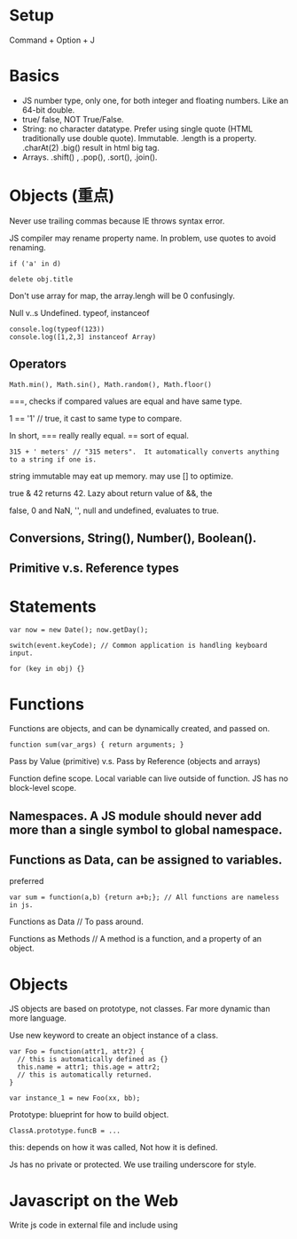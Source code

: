 # Setup
Command + Option + J

# Basics
-  JS number type, only one, for both integer and floating numbers. Like an 64-bit double.
-  true/ false, NOT True/False.
- String: no character datatype. Prefer using single quote (HTML traditionally use double quote). Immutable. .length is a property. .charAt(2) .big() result in html big tag.
- Arrays. .shift() , .pop(), .sort(), .join().

# Objects (重点)

Never use trailing commas because IE throws syntax error.

JS compiler may rename property name. In problem, use quotes to avoid renaming.

```
if ('a' in d)

delete obj.title
```

Don't use array for map, the array.lengh will be 0 confusingly.

Null v..s Undefined.
typeof, instanceof

```
console.log(typeof(123))
console.log([1,2,3] instanceof Array)
```

## Operators
```
Math.min(), Math.sin(), Math.random(), Math.floor()
```

===, checks if compared values are equal and have same type.

1 == '1'   // true, it cast to same type to compare.

In short, === really really equal. == sort of equal.
```
315 + ' meters' // "315 meters".  It automatically converts anything to a string if one is.
```

string immutable may eat up memory. may use [] to optimize.

true & 42 returns 42. Lazy about return value of &&, the 

false, 0 and NaN, '', null  and undefined, evaluates to true.

## Conversions, String(), Number(), Boolean().

## Primitive v.s. Reference types

# Statements
```
var now = new Date(); now.getDay();

switch(event.keyCode); // Common application is handling keyboard input.

for (key in obj) {}
```

# Functions
Functions are objects, and can be dynamically created, and passed on.

```
function sum(var_args) { return arguments; }
```

Pass by Value (primitive) v.s. Pass by Reference (objects and arrays)

Function define scope. Local variable can live outside of function. JS has no block-level scope.

## Namespaces. A JS module should never add more than a single symbol to global namespace.

## Functions as Data, can be assigned to variables. 

preferred 
```
var sum = function(a,b) {return a+b;}; // All functions are nameless in js.
```

Functions as Data // To pass around.

Functions as Methods // A method is a function, and a property of an object.

# Objects
JS objects are based on prototype, not classes. Far more dynamic than more language.

Use new keyword to create an object instance of a class.

```
var Foo = function(attr1, attr2) {
  // this is automatically defined as {}
  this.name = attr1; this.age = attr2;
  // this is automatically returned.
}

var instance_1 = new Foo(xx, bb);
```

Prototype: blueprint for how to build object.

```
ClassA.prototype.funcB = ...
```

this: depends on how it was called, Not how it is defined.

Js has no private or protected. We use trailing underscore for style.

# Javascript on the Web

  Write js code in external file and include using <script> tag.
  ```
  <script src='code.js'></script>
  ```
  Never use self-closing script tag. Won't work in many browsers.
  

  !1 instead of false
  
  Compiler concatenate all the file together.  Compiler does compression, but not real obfuscation.
  
  Best practices: bundle all js code into one file, minimize http requests.
  
## DOM
document object refers to the body. More in Mozilla's DOM reference.
Tutorial on Javascript accesing DOM: https://dom-tutorials.appspot.com/static/1.html

```
document.getElementById('elementId')
document.getElementById('star').src = 'star_on.gif';
childNodes
lastChild; firstChild;
parentNode;
previousSibling; nextSibling;
document.getElementById('stars').childNodes[1].src = 'star_on.gif';
document.getElementById('phrase').lastChild.firstChild.src = 'star_on.gif';
document.getElementById('laststar').previousSibling.previousSibling.src = 'star_on.gif';
```
  
Exercise: write a tree walker for next node.
  
## Node Properties
querySelectorAll()
Many selectors are not supported in IE7 and earlier.
jQuery 就是专门做这件事的，兼容地做query select.

## Manipulating the DOM
Tutorial

```
node.innerHTML // Never use again. It's very dangerous for script injection.
node1.removeChild(node2);
node1.appendChild(node2);
document.createTextNode('hi')
document.createElement('IMG');  // params is the TAG name.
```

## Creating DOM Nodes
```
createElement()
setAttribute()
appendChild()
.className = 'xxx;

.insertBefore
.replaceChild
.removeChild
```

## Javascript and CSS
Learn CSS and use it as much as possible. Realy powerful.
```
img.className += 'abc'
Closure: .hasClass; .addClass, .removeClass
node.style.XXX = 'xxx';
```

# Event Handling
JS: event-driven programming model.
Event, interaction triggered on element.
JS: register event handler (function) for event.
Mozilla MDN has detailed document explain events and handlers, [link](https://developer.mozilla.org/en/DOM_Client_Object_Cross-Reference/DOM_Events)

## Working with events.
Tutorials again.
.onclick // inside click handler, this is the element clicked on.
addEventListener('click', func, false);
removeEventListener('click', func, false);

event object. event.target. Useful properties and methods:
```
type
target
currentTarget
stopPropagation
preventDefault
```
We could set only one event listener on parentNode, and work on event.target.

Event propagation models (bubbling and capturing).


# AJAX
Ajax is a set of web development techniques using many web technologies on the client side to create asynchronous web applications. With Ajax, web applications can send and retrieve data from a server asynchronously without interfering with the display and behavior of the existing page

## Same Origin Policy
Bypass by 1x1 pixel image. How Google Analytics works.
```
var img = document.createElement('img');
img.src = 'http//your-server.to/send/data/to'
document....appendChild(img);
```

## JSON-P
short for JavaScript Object Notation - Padded.
Technique is to load external javascript and execute.
```
var script = document.createElement('script');
script.src = 'http://your-trusted.website/js/script'
document.....apendChild(img);

// may use getElementByTagName('head')[0] or 'body' for send data.
```

